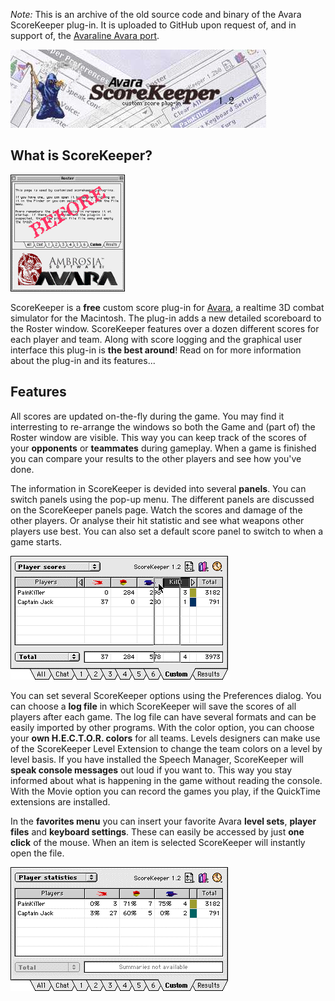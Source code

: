 _Note:_ This is an archive of the old source code and binary of the Avara ScoreKeeper plug-in. It is uploaded to GitHub upon request of, and in support of, the [Avaraline Avara port](https://github.com/avaraline/Avara/).

![Splash](img/websplash.jpg)

## What is ScoreKeeper?

![Splash](img/beforeafter.gif)

ScoreKeeper is a **free** custom score plug-in for [Avara](https://en.wikipedia.org/wiki/Avara), a realtime 3D combat simulator for the Macintosh. The plug-in adds a new detailed scoreboard to the Roster window. ScoreKeeper features over a dozen different scores for each player and team. Along with score logging and the graphical user interface this plug-in is **the best around**! Read on for more information about the plug-in and its features...

## Features 

All scores are updated on-the-fly during the game. You may find it interresting to re-arrange the windows so both the Game and (part of) the Roster window are visible. This way you can keep track of the scores of your **opponents** or **teammates** during gameplay. When a game is finished you can compare your results to the other players and see how you've done.

The information in ScoreKeeper is devided into several **panels**. You can switch panels using the pop-up menu. The different panels are discussed on the ScoreKeeper panels page. Watch the scores and damage of the other players. Or analyse their hit statistic and see what weapons other players use best. You can also set a default score panel to switch to when a game starts.

![Splash](img/scores.gif)

You can set several ScoreKeeper options using the Preferences dialog. You can choose a **log file** in which ScoreKeeper will save the scores of all players after each game. The log file can have several formats and can be easily imported by other programs. With the color option, you can choose your **own H.E.C.T.O.R. colors** for all teams. Levels designers can make use of the ScoreKeeper Level Extension to change the team colors on a level by level basis. If you have installed the Speech Manager, ScoreKeeper will **speak console messages** out loud if you want to. This way you stay informed about what is happening in the game without reading the console. With the Movie option you can record the games you play, if the QuickTime extensions are installed.

In the **favorites menu** you can insert your favorite Avara **level sets**, **player files** and **keyboard settings**. These can easily be accessed by just **one click** of the mouse. When an item is selected ScoreKeeper will instantly open the file.

![Splash](img/statistics.gif)

